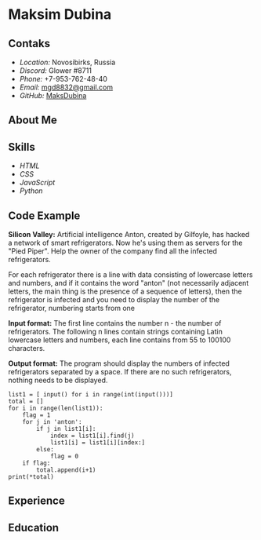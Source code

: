 # Maksim Dubina

## Contaks

- *Location:* Novosibirks, Russia
- *Discord:* Glower #8711
- *Phone:* +7-953-762-48-40
- *Email:* mgd8832@gmail.com
- *GitHub:* [MaksDubina](https://github.com/MaksDubina)
## About Me

## Skills
- *HTML*
- *CSS*
- *JavaScript*
- *Python*

## Code Example
**Silicon Valley:** Artificial intelligence Anton, created by Gilfoyle, has hacked a network of smart refrigerators. Now he's using them as servers for the "Pied Piper". Help the owner of the company find all the infected refrigerators.

For each refrigerator there is a line with data consisting of lowercase letters and numbers, and if it contains the word "anton" (not necessarily adjacent letters, the main thing is the presence of a sequence of letters), then the refrigerator is infected and you need to display the number of the refrigerator, numbering starts from one

**Input format:** The first line contains the number n - the number of refrigerators. The following n lines contain strings containing Latin lowercase letters and numbers, each line contains from 55 to 100100 characters.

**Output format:** The program should display the numbers of infected refrigerators separated by a space. If there are no such refrigerators, nothing needs to be displayed.

```
list1 = [ input() for i in range(int(input()))]
total = []
for i in range(len(list1)):
    flag = 1
    for j in 'anton':
        if j in list1[i]:
            index = list1[i].find(j)
            list1[i] = list1[i][index:]
        else:
            flag = 0
    if flag:
        total.append(i+1)
print(*total)
```

## Experience

## Education